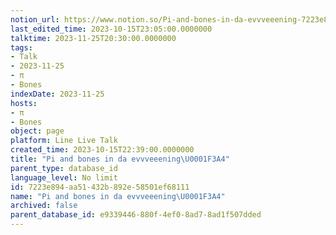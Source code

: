 ```yaml
---
notion_url: https://www.notion.so/Pi-and-bones-in-da-evvveeening-7223e894aa51432b892e58501ef68111
last_edited_time: 2023-10-15T23:05:00.0000000
talktime: 2023-11-25T20:30:00.0000000
tags:
- Talk
- 2023-11-25
- π
- Bones
indexDate: 2023-11-25
hosts:
- π
- Bones
object: page
platform: Line Live Talk
created_time: 2023-10-15T22:39:00.0000000
title: "Pi and bones in da evvveeening\U0001F3A4"
parent_type: database_id
language_level: No limit
id: 7223e894-aa51-432b-892e-58501ef68111
name: "Pi and bones in da evvveeening\U0001F3A4"
archived: false
parent_database_id: e9339446-880f-4ef0-8ad7-8ad1f507dded
---
```



   
   
   
   

   
























